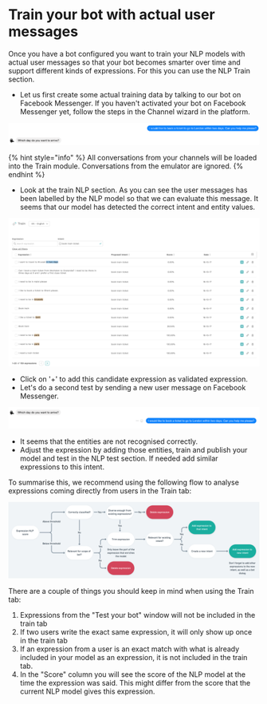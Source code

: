# Train your bot with actual user messages

Once you have a bot configured you want to train your NLP models with actual user messages so that your bot becomes smarter over time and support different kinds of expressions. For this you can use the NLP Train section.

* Let us first create some actual training data by talking to our bot on Facebook Messenger. If you haven't activated your bot on Facebook Messenger yet, follow the steps in the Channel wizard in the platform.

![](../../.gitbook/assets/screen-shot-2018-03-04-at-11.28.16.png)

{% hint style="info" %}
All conversations from your channels will be loaded into the Train module. Conversations from the emulator are ignored.
{% endhint %}

* Look at the train NLP section. As you can see the user messages has been labelled by the NLP model so that we can evaluate this message. It seems that our model has detected the correct intent and entity values.

![](../../.gitbook/assets/image%20%2893%29.png)

* Click on '+' to add this candidate expression as validated expression.
* Let's do a second test by sending a new user message on Facebook Messenger.

![](../../.gitbook/assets/screen-shot-2018-03-04-at-11.34.20.png)

* It seems that the entities are not recognised correctly.
* Adjust the expression by adding those entities, train and publish your model and test in the NLP test section. If needed add similar expressions to this intent.

To summarise this, we recommend using the following flow to analyse expressions coming directly from users in the Train tab:

![](../../.gitbook/assets/nlp-high-level-architecture-2x.png)

There are a couple of things you should keep in mind when using the Train tab:

1. Expressions from the "Test your bot" window will not be included in the train tab
2. If two users write the exact same expression, it will only show up once in the train tab
3. If an expression from a user is an exact match with what is already included in your model as an expression, it is not included in the train tab.
4. In the "Score" column you will see the score of the NLP model at the time the expression was said. This might differ from the score that the current NLP model gives this expression.

